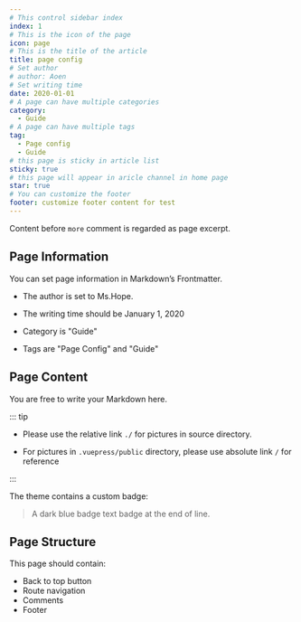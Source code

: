 ```yaml
---
# This control sidebar index
index: 1
# This is the icon of the page
icon: page
# This is the title of the article
title: page config
# Set author
# author: Aoen
# Set writing time
date: 2020-01-01
# A page can have multiple categories
category:
  - Guide
# A page can have multiple tags
tag:
  - Page config
  - Guide
# this page is sticky in article list
sticky: true
# this page will appear in aricle channel in home page
star: true
# You can customize the footer
footer: customize footer content for test
---
```


Content before `more` comment is regarded as page excerpt.

<!-- more -->

## Page Information

You can set page information in Markdown’s Frontmatter.

- The author is set to Ms.Hope.

- The writing time should be January 1, 2020

- Category is "Guide"

- Tags are "Page Config" and "Guide"

## Page Content

You are free to write your Markdown here.

::: tip

- Please use the relative link `./` for pictures in source directory.

- For pictures in `.vuepress/public` directory, please use absolute link `/` for reference

:::

The theme contains a custom badge:

> A dark blue badge text badge at the end of line. <Badge text="Badge text" color="#242378" />

## Page Structure

This page should contain:

- Back to top button
- Route navigation
- Comments
- Footer
